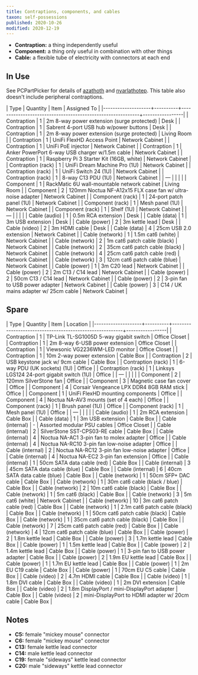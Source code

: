 ```yaml
---
title: Contraptions, components, and cables
taxon: self-possessions
published: 2020-10-26
modified: 2020-12-19
---
```


- **Contraption:** a thing independently useful
- **Component:** a thing only useful in combination with other things
- **Cable:** a flexible tube of electricity with connectors at each end

In Use
------

See PCPartPicker for details of [azathoth][] and [nyarlathotep][].
This table also doesn't include peripheral contraptions.

| Type               | Quantity | Item                                                       | Assigned To     |
|--------------------+----------+------------------------------------------------------------+-----------------|
| Contraption        |        1 | 2m 8-way power extension (surge protected)                 | Desk            |
| Contraption        |        1 | Sabrent 4-port USB hub w/power buttons                     | Desk            |
| Contraption        |        1 | 2m 8-way power extension (surge protected)                 | Living Room     |
| Contraption        |        1 | UniFi FlexHD Access Point                                  | Network Cabinet |
| Contraption        |        1 | UniFi PoE injector                                         | Network Cabinet |
| Contraption        |        1 | Anker PowerPort 6-way USB charger w/1.5m cable             | Network Cabinet |
| Contraption        |        1 | Raspberry Pi 3 Starter Kit (16GB, white)                   | Network Cabinet |
| Contraption (rack) |        1 | UniFi Dream Machine Pro (1U)                               | Network Cabinet |
| Contraption (rack) |        1 | UniFi Switch 24 (1U)                                       | Network Cabinet |
| Contraption (rack) |        1 | 8-way C13 PDU (1U)                                         | Network Cabinet |
| &mdash;            |          |                                                            |                 |
| Component          |        1 | RackMatic 6U wall-mountable network cabinet                | Living Room     |
| Component          |        2 | 120mm Noctua NF-A12x15 FLX case fan w/ ultra-noise adapter | Network Cabinet |
| Component (rack)   |        1 | 24-port patch panel (1U)                                   | Network Cabinet |
| Component (rack)   |        1 | Mesh panel (1U)                                            | Network Cabinet |
| Component (rack)   |        1 | Shelf (1U)                                                 | Network Cabinet |
| &mdash;            |          |                                                            |                 |
| Cable (audio)      |        1 | 0.5m RCA extension                                         | Desk            |
| Cable (data)       |        1 | 3m USB extension                                           | Desk            |
| Cable (power)      |        2 | 3m kettle lead                                             | Desk            |
| Cable (video)      |        2 | 3m HDMI cable                                              | Desk            |
| Cable (data)       |        4 | 25cm USB 2.0 extension                                     | Network Cabinet |
| Cable (network)    |        1 | 1.5m cat6 (white)                                          | Network Cabinet |
| Cable (network)    |        2 | 1m cat6 patch cable (black)                                | Network Cabinet |
| Cable (network)    |        2 | 35cm cat6 patch cable (black)                              | Network Cabinet |
| Cable (network)    |        4 | 25cm cat6 patch cable (red)                                | Network Cabinet |
| Cable (network)    |        3 | 12cm cat6 patch cable (blue)                               | Network Cabinet |
| Cable (power)      |        1 | 3m C20 lead                                                | Network Cabinet |
| Cable (power)      |        2 | 2m C13 / C14 lead                                          | Network Cabinet |
| Cable (power)      |        2 | 50cm C13 / C14 lead                                        | Network Cabinet |
| Cable (power)      |        2 | 3-pin fan to USB power adapter                             | Network Cabinet |
| Cable (power)      |        3 | C14 / UK mains adapter w/ 25cm cable                       | Network Cabinet |

[azathoth]: https://uk.pcpartpicker.com/user/barrucadu/saved/bxGtnQ
[nyarlathotep]: https://uk.pcpartpicker.com/user/barrucadu/saved/BRJqmG


Spare
-----

| Type               | Quantity | Item                                                    | Location        |
|--------------------+----------+---------------------------------------------------------+-----------------|
| Contraption        |        1 | TP-Link TL-SG1005D 5-way gigabit switch                 | Office Closet   |
| Contraption        |        1 | 2m 8-way 6-USB power extension                          | Office Closet   |
| Contraption        |        1 | Viewsonic VG2236WM-LED monitor                          | Office Closet   |
| Contraption        |        1 | 10m 2-way power extension                               | Cable Box       |
| Contraption        |        2 | USB keystone jack w/ 9cm cable                          | Cable Box       |
| Contraption (rack) |        1 | 6-way PDU (UK sockets) (1U)                             | Office          |
| Contraption (rack) |        1 | Linksys LGS124 24-port gigabit switch (1U)              | Office          |
| &mdash;            |          |                                                         |                 |
| Component          |        2 | 120mm SilverStone fan                                   | Office          |
| Component          |        3 | Magnetic case fan cover                                 | Office          |
| Component          |        4 | Corsair Vengeance LPX DDR4 8GB RAM stick                | Office          |
| Component          |        1 | UniFi FlexHD mounting components                        | Office          |
| Component          |        4 | Noctua NA-AV3 mounts (set of 4 each)                    | Office          |
| Component (rack)   |        1 | Brush panel (1U)                                        | Office          |
| Component (rack)   |        1 | Mesh panel (1U)                                         | Office          |
| &mdash;            |          |                                                         |                 |
| Cable (audio)      |        1 | 2m RCA extension                                        | Cable Box       |
| Cable (data)       |        1 | 3m USB extension                                        | Cable Box       |
| Cable (internal)   |        - | Assorted modular PSU cables                             | Office Closet   |
| Cable (internal)   |        2 | SilverStone SST-CPS03-RE cable                          | Cable Box       |
| Cable (internal)   |        4 | Noctua NA-AC1 3-pin fan to molex adapter                | Office          |
| Cable (internal)   |        4 | Noctua NA-RC10 3-pin fan low-noise adapter              | Office          |
| Cable (internal)   |        2 | Noctua NA-RC12 3-pin fan low-noise adapter              | Office          |
| Cable (internal)   |        4 | Noctua NA-EC2 3-pin fan extension                       | Office          |
| Cable (internal)   |        1 | 50cm SATA data cable (red)                              | Cable Box       |
| Cable (internal)   |        3 | 45cm SATA data cable (blue)                             | Cable Box       |
| Cable (internal)   |        6 | 40cm SATA data cable (blue)                             | Cable Box       |
| Cable (network)    |        1 | 50cm SFP+ DAC cable                                     | Cable Box       |
| Cable (network)    |        1 | 30m cat6 cable (black / blue)                           | Cable Box       |
| Cable (network)    |        2 | 10m cat6 cable (black)                                  | Cable Box       |
| Cable (network)    |        1 | 5m cat6 (black)                                         | Cable Box       |
| Cable (network)    |        3 | 5m cat6 (white)                                         | Network Cabinet |
| Cable (network)    |       10 | 3m cat6 patch cable (red)                               | Cable Box       |
| Cable (network)    |        1 | 2.1m cat6 patch cable (black)                           | Cable Box       |
| Cable (network)    |        1 | 50cm cat6 patch cable (black)                           | Cable Box       |
| Cable (network)    |        1 | 35cm cat6 patch cable (black)                           | Cable Box       |
| Cable (network)    |        7 | 25cm cat6 patch cable (red)                             | Cable Box       |
| Cable (network)    |        4 | 12cm cat6 patch cable (blue)                            | Cable Box       |
| Cable (power)      |        2 | 1.8m kettle lead                                        | Cable Box       |
| Cable (power)      |        3 | 1.7m kettle lead                                        | Cable Box       |
| Cable (power)      |        1 | 1.5m kettle lead                                        | Cable Box       |
| Cable (power)      |        2 | 1.4m kettle lead                                        | Cable Box       |
| Cable (power)      |        1 | 3-pin fan to USB power adapter                          | Cable Box       |
| Cable (power)      |        2 | 1.9m EU kettle lead                                     | Cable Box       |
| Cable (power)      |        1 | 1.7m EU kettle lead                                     | Cable Box       |
| Cable (power)      |        1 | 2m EU C19 cable                                         | Cable Box       |
| Cable (power)      |        1 | 70cm EU C5 cable                                        | Cable Box       |
| Cable (video)      |        2 | 4.7m HDMI cable                                         | Cable Box       |
| Cable (video)      |        1 | 1.8m DVI cable                                          | Cable Box       |
| Cable (video)      |        1 | 2m DVI extension                                        | Cable Box       |
| Cable (video)      |        2 | 1.8m DisplayPort / mini-DisplayPort adapter             | Cable Box       |
| Cable (video)      |        2 | mini-DisplayPort to HDMI adapter w/ 20cm cable          | Cable Box       |


Notes
-----

- **C5:** female "mickey mouse" connector
- **C6:** female "mickey mouse" connector
- **C13:** female kettle lead connector
- **C14:** male kettle lead connector
- **C19:** female "sideways" kettle lead connector
- **C20:** male "sideways" kettle lead connector
